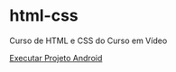 # html-css
 Curso de HTML e CSS do Curso em Vídeo

 <a href="https://murilo013.github.io/projeto-android/" target="_blank">Executar Projeto Android</a>
 
